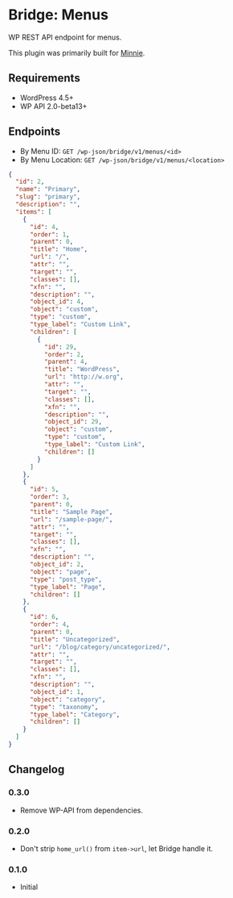 # Bridge: Menus
WP REST API endpoint for menus.

This plugin was primarily built for [Minnie](https://github.com/kucrut/minnie).

## Requirements
* WordPress 4.5+
* WP API 2.0-beta13+

## Endpoints
* By Menu ID: `GET /wp-json/bridge/v1/menus/<id>`
* By Menu Location: `GET /wp-json/bridge/v1/menus/<location>`

```json
{
  "id": 2,
  "name": "Primary",
  "slug": "primary",
  "description": "",
  "items": [
    {
      "id": 4,
      "order": 1,
      "parent": 0,
      "title": "Home",
      "url": "/",
      "attr": "",
      "target": "",
      "classes": [],
      "xfn": "",
      "description": "",
      "object_id": 4,
      "object": "custom",
      "type": "custom",
      "type_label": "Custom Link",
      "children": [
        {
          "id": 29,
          "order": 2,
          "parent": 4,
          "title": "WordPress",
          "url": "http://w.org",
          "attr": "",
          "target": "",
          "classes": [],
          "xfn": "",
          "description": "",
          "object_id": 29,
          "object": "custom",
          "type": "custom",
          "type_label": "Custom Link",
          "children": []
        }
      ]
    },
    {
      "id": 5,
      "order": 3,
      "parent": 0,
      "title": "Sample Page",
      "url": "/sample-page/",
      "attr": "",
      "target": "",
      "classes": [],
      "xfn": "",
      "description": "",
      "object_id": 2,
      "object": "page",
      "type": "post_type",
      "type_label": "Page",
      "children": []
    },
    {
      "id": 6,
      "order": 4,
      "parent": 0,
      "title": "Uncategorized",
      "url": "/blog/category/uncategorized/",
      "attr": "",
      "target": "",
      "classes": [],
      "xfn": "",
      "description": "",
      "object_id": 1,
      "object": "category",
      "type": "taxonomy",
      "type_label": "Category",
      "children": []
    }
  ]
}
```

## Changelog
### 0.3.0
* Remove WP-API from dependencies.

### 0.2.0
* Don't strip `home_url()` from `item->url`, let Bridge handle it.

### 0.1.0
* Initial
